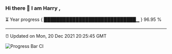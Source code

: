 ### Hi there 👋 I am Harry , 

⏳ Year progress { █████████████████████████████▁ } 96.95 %

---

⏰ Updated on Mon, 20 Dec 2021 20:25:45 GMT

![Progress Bar CI](https://github.com/duykhang68/duykhang68/workflows/Progress%20Bar%20CI/badge.svg)
